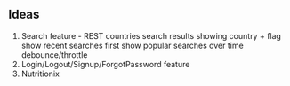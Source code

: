 ## Ideas

1. Search feature - REST countries
   search results showing country + flag
   show recent searches first
   show popular searches over time
   debounce/throttle
2. Login/Logout/Signup/ForgotPassword feature
3. Nutritionix
